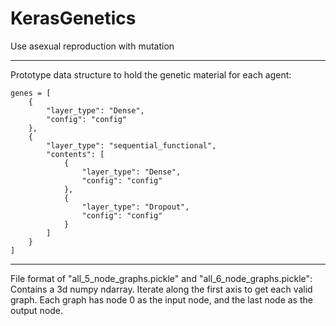 # KerasGenetics


Use asexual reproduction with mutation

-----------------------------------

Prototype data structure to hold the genetic material for each agent:
```
genes = [
    {
        "layer_type": "Dense",
        "config": "config"
    },
    {
        "layer_type": "sequential_functional",
        "contents": [
            {
                "layer_type": "Dense",
                "config": "config"
            },
            {
                "layer_type": "Dropout",
                "config": "config"
            }
        ]
    }
]
```

-----------------------------------

File format of "all_5_node_graphs.pickle" and "all_6_node_graphs.pickle":
Contains a 3d numpy ndarray. Iterate along the first axis to get each valid graph.
Each graph has node 0 as the input node, and the last node as the output node.